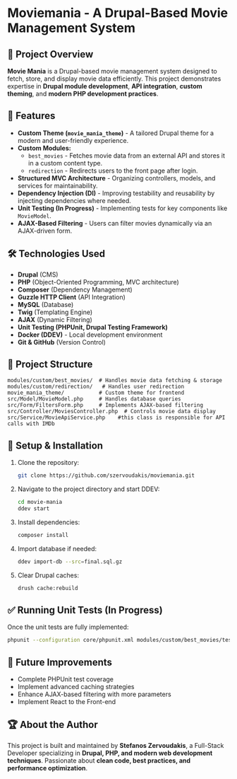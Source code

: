 # Moviemania - A Drupal-Based Movie Management System

## 📌 Project Overview
**Movie Mania** is a Drupal-based movie management system designed to fetch, store, and display movie data efficiently. This project demonstrates expertise in **Drupal module development**, **API integration**, **custom theming**, and **modern PHP development practices**.

## 🚀 Features
- **Custom Theme (`movie_mania_theme`)** - A tailored Drupal theme for a modern and user-friendly experience.
- **Custom Modules:**
  - `best_movies` - Fetches movie data from an external API and stores it in a custom content type.
  - `redirection` - Redirects users to the front page after login.
- **Structured MVC Architecture** - Organizing controllers, models, and services for maintainability.
- **Dependency Injection (DI)** - Improving testability and reusability by injecting dependencies where needed.
- **Unit Testing (In Progress)** - Implementing tests for key components like `MovieModel`.
- **AJAX-Based Filtering** - Users can filter movies dynamically via an AJAX-driven form.

## 🛠️ Technologies Used
- **Drupal** (CMS)
- **PHP** (Object-Oriented Programming, MVC architecture)
- **Composer** (Dependency Management)
- **Guzzle HTTP Client** (API Integration)
- **MySQL** (Database)
- **Twig** (Templating Engine)
- **AJAX** (Dynamic Filtering)
- **Unit Testing (PHPUnit, Drupal Testing Framework)**
- **Docker (DDEV)** - Local development environment
- **Git & GitHub** (Version Control)

## 📂 Project Structure
```
modules/custom/best_movies/  # Handles movie data fetching & storage
modules/custom/redirection/   # Handles user redirection
movie_mania_theme/           # Custom theme for frontend
src/Model/MovieModel.php     # Handles database queries
src/Form/FiltersForm.php     # Implements AJAX-based filtering
src/Controller/MoviesController.php  # Controls movie data display
src/Service/MovieApiService.php    #this class is responsible for API calls with IMDb
```

## 🚧 Setup & Installation
1. Clone the repository:
   ```bash
   git clone https://github.com/szervoudakis/moviemania.git
   ```
2. Navigate to the project directory and start DDEV:
   ```bash
   cd movie-mania
   ddev start
   ```
3. Install dependencies:
   ```bash
   composer install
   ```
4. Import database if needed:
   ```bash
   ddev import-db --src=final.sql.gz
   ```
5. Clear Drupal caches:
   ```bash
   drush cache:rebuild
   ```

## ✅ Running Unit Tests (In Progress)
Once the unit tests are fully implemented:
```bash
phpunit --configuration core/phpunit.xml modules/custom/best_movies/tests/src/Unit
```

## 📌 Future Improvements
- Complete PHPUnit test coverage
- Implement advanced caching strategies
- Enhance AJAX-based filtering with more parameters
- Implement React to the Front-end

## 🏆 About the Author
This project is built and maintained by **Stefanos Zervoudakis**, a Full-Stack Developer specializing in **Drupal, PHP, and modern web development techniques**. Passionate about **clean code, best practices, and performance optimization**.
